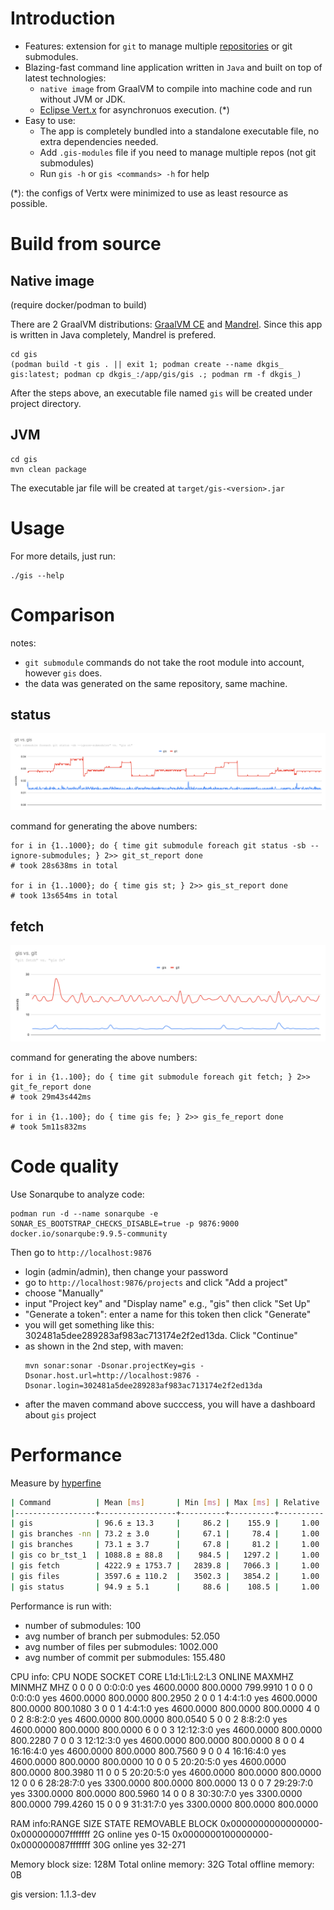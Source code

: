 # Introduction
- Features: extension for `git` to manage multiple [repositories](https://github.com/nqminhuit/gis/issues/14) or git submodules.
- Blazing-fast command line application written in `Java` and built on top of latest technologies:
    - `native image` from GraalVM to compile into machine code and run without JVM or JDK.
    - [Eclipse Vert.x](https://vertx.io/) for asynchronuos execution. (*)
- Easy to use:
    - The app is completely bundled into a standalone executable file, no extra dependencies needed.
    - Add `.gis-modules` file if you need to manage multiple repos (not git submodules)
    - Run `gis -h` or `gis <commands> -h` for help

(*): the configs of Vertx were minimized to use as least resource as possible.

# Build from source

## Native image
(require docker/podman to build)

There are 2 GraalVM distributions: [GraalVM CE](https://www.graalvm.org/22.0/docs/getting-started/) and [Mandrel](https://developers.redhat.com/blog/2021/04/14/mandrel-a-specialized-distribution-of-graalvm-for-quarkus). Since this app is written in Java completely, Mandrel is prefered.

```shell script
cd gis
(podman build -t gis . || exit 1; podman create --name dkgis_ gis:latest; podman cp dkgis_:/app/gis/gis .; podman rm -f dkgis_)
```
After the steps above, an executable file named `gis` will be created under project directory.

## JVM

```shell script
cd gis
mvn clean package
```
The executable jar file will be created at `target/gis-<version>.jar`

# Usage

For more details, just run:
```shell script
./gis --help
```

# Comparison

notes:
- `git submodule` commands do not take the root module into account, however `gis` does.
- the data was generated on the same repository, same machine.

## status

![status: git vs gis](assets/git_vs_gis.svg)

command for generating the above numbers:
```shell script
for i in {1..1000}; do { time git submodule foreach git status -sb --ignore-submodules; } 2>> git_st_report done
# took 28s638ms in total

for i in {1..1000}; do { time gis st; } 2>> gis_st_report done
# took 13s654ms in total
```

## fetch

![fetch: git vs gis](assets/fetch_git_vs_gis.svg)

command for generating the above numbers:
```shell script
for i in {1..100}; do { time git submodule foreach git fetch; } 2>> git_fe_report done
# took 29m43s442ms

for i in {1..100}; do { time gis fe; } 2>> gis_fe_report done
# took 5m11s832ms
```

# Code quality

Use Sonarqube to analyze code:
```shell script
podman run -d --name sonarqube -e SONAR_ES_BOOTSTRAP_CHECKS_DISABLE=true -p 9876:9000 docker.io/sonarqube:9.9.5-community
```

Then go to `http://localhost:9876`
- login (admin/admin), then change your password
- go to `http://localhost:9876/projects` and click "Add a project"
- choose "Manually"
- input "Project key" and "Display name" e.g., "gis" then click "Set Up"
- "Generate a token": enter a name for this token then click "Generate"
- you will get something like this: 302481a5dee289283af983ac713174e2f2ed13da. Click "Continue"
- as shown in the 2nd step, with maven:
    ```shell script
    mvn sonar:sonar -Dsonar.projectKey=gis -Dsonar.host.url=http://localhost:9876 -Dsonar.login=302481a5dee289283af983ac713174e2f2ed13da
    ```
- after the maven command above succcess, you will have a dashboard about `gis` project

# Performance

Measure by [hyperfine](https://github.com/sharkdp/hyperfine)

```bash
| Command          | Mean [ms]       | Min [ms] | Max [ms] | Relative |
|------------------+-----------------+----------+----------+----------|
| gis              | 96.6 ± 13.3     |     86.2 |    155.9 |     1.00 |
| gis branches -nn | 73.2 ± 3.0      |     67.1 |     78.4 |     1.00 |
| gis branches     | 73.1 ± 3.7      |     67.8 |     81.2 |     1.00 |
| gis co br_tst_1  | 1088.8 ± 88.8   |    984.5 |   1297.2 |     1.00 |
| gis fetch        | 4222.9 ± 1753.7 |   2839.8 |   7066.3 |     1.00 |
| gis files        | 3597.6 ± 110.2  |   3502.3 |   3854.2 |     1.00 |
| gis status       | 94.9 ± 5.1      |     88.6 |    108.5 |     1.00 |
```


Performance is run with:
- number of submodules: 100
- avg number of branch per submodules: 52.050
- avg number of files per submodules: 1002.000
- avg number of commit per submodules: 155.480


CPU info:
CPU NODE SOCKET CORE L1d:L1i:L2:L3 ONLINE    MAXMHZ   MINMHZ      MHZ
  0    0      0    0 0:0:0:0          yes 4600.0000 800.0000 799.9910
  1    0      0    0 0:0:0:0          yes 4600.0000 800.0000 800.2950
  2    0      0    1 4:4:1:0          yes 4600.0000 800.0000 800.1080
  3    0      0    1 4:4:1:0          yes 4600.0000 800.0000 800.0000
  4    0      0    2 8:8:2:0          yes 4600.0000 800.0000 800.0540
  5    0      0    2 8:8:2:0          yes 4600.0000 800.0000 800.0000
  6    0      0    3 12:12:3:0        yes 4600.0000 800.0000 800.2280
  7    0      0    3 12:12:3:0        yes 4600.0000 800.0000 800.0000
  8    0      0    4 16:16:4:0        yes 4600.0000 800.0000 800.7560
  9    0      0    4 16:16:4:0        yes 4600.0000 800.0000 800.0000
 10    0      0    5 20:20:5:0        yes 4600.0000 800.0000 800.3980
 11    0      0    5 20:20:5:0        yes 4600.0000 800.0000 800.0000
 12    0      0    6 28:28:7:0        yes 3300.0000 800.0000 800.0000
 13    0      0    7 29:29:7:0        yes 3300.0000 800.0000 800.5960
 14    0      0    8 30:30:7:0        yes 3300.0000 800.0000 799.4260
 15    0      0    9 31:31:7:0        yes 3300.0000 800.0000 800.0000

RAM info:RANGE                                 SIZE  STATE REMOVABLE  BLOCK
0x0000000000000000-0x000000007fffffff   2G online       yes   0-15
0x0000000100000000-0x000000087fffffff  30G online       yes 32-271

Memory block size:       128M
Total online memory:      32G
Total offline memory:      0B


gis version: 1.1.3-dev
